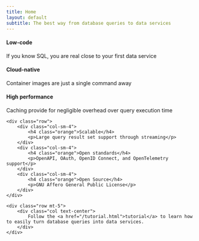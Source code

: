 ```yaml
---
title: Home
layout: default
subtitle: The best way from database queries to data services
---
```


<div class="container">
    <div class="row mt-5">
        <div class="col-sm-4">
            <h4 class="orange">Low-code</h4>
            <p>If you know SQL, you are real close to your first data service</p>
        </div>
        <div class="col-sm-4">
            <h4 class="orange">Cloud-native</h4>
            <p>Container images are just a single command away</p>
        </div>
        <div class="col-sm-4">
            <h4 class="orange">High performance</h4>
            <p>Caching provide for negligible overhead over query execution time</p>
        </div>
    </div>

    <div class="row">
        <div class="col-sm-4">
            <h4 class="orange">Scalable</h4>
            <p>Large query result set support through streaming</p>
        </div>
        <div class="col-sm-4">
            <h4 class="orange">Open standards</h4>
            <p>OpenAPI, OAuth, OpenID Connect, and OpenTelemetry support</p>
        </div>
        <div class="col-sm-4">
            <h4 class="orange">Open Source</h4>
            <p>GNU Affero General Public License</p>
        </div>
    </div>

    <div class="row mt-5">
        <div class="col text-center">
            Follow the <a href="/tutorial.html">tutorial</a> to learn how to easily turn database queries into data services.
        </div>
    </div>
</div>